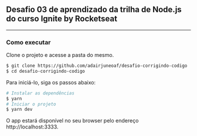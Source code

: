 ## Desafio 03 de aprendizado da trilha de Node.js do curso Ignite by Rocketseat

---

### Como executar

Clone o projeto e acesse a pasta do mesmo.

```bash
$ git clone https://github.com/adairjuneoaf/desafio-corrigindo-codigo
$ cd desafio-corrigindo-codigo
```

Para iniciá-lo, siga os passos abaixo:

```bash
# Instalar as dependências
$ yarn
# Iniciar o projeto
$ yarn dev
```

O app estará disponível no seu browser pelo endereço http://localhost:3333.
